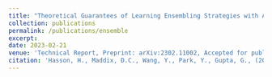 ```yaml
---
title: "Theoretical Guarantees of Learning Ensembling Strategies with Applications to Time Series Forecasting"
collection: publications
permalink: /publications/ensemble
excerpt:
date: 2023-02-21
venue: 'Technical Report, Preprint: arXiv:2302.11002, Accepted for publication, Proceedings of the International Conference on Machine Learning (ICML), 2023'
citation: 'Hasson, H., Maddix, D.C., Wang, Y., Park, Y., Gupta, G., (2023). &quot;Theoretical Guarantees of Learning Ensembling Strategies with Applications to Time Series Forecasting.&quot; <i>Accepted for publication, Proceedings of the International Conference on Machine Learning (ICML), 2023</i>.'
---
```

